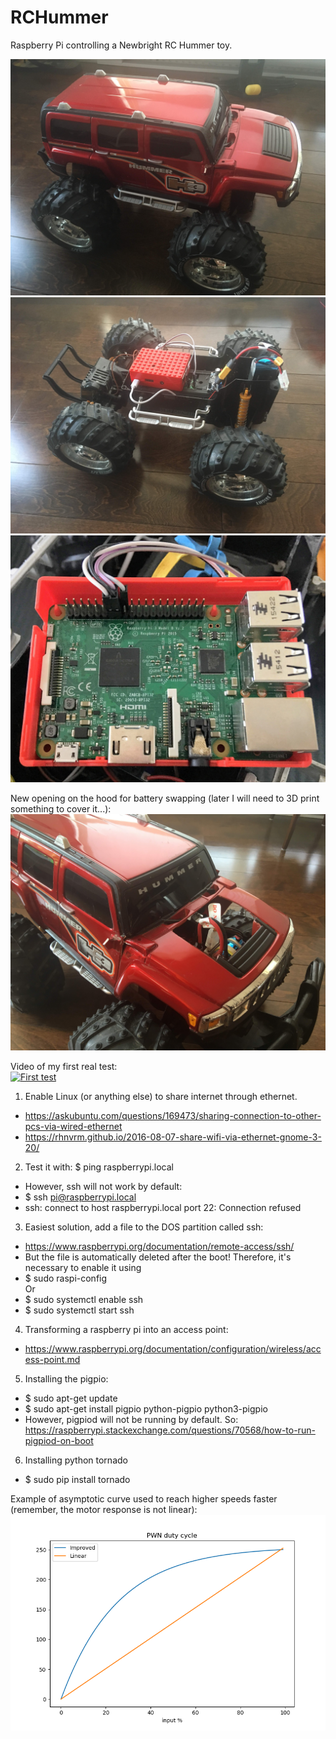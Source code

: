 # RCHummer
Raspberry Pi controlling a Newbright RC Hummer toy.

![RC car bought in a charity shop](IMG_4532.jpg)
![Tests with raspberry pi](IMG_4531.jpg)
![Connections to RPI3](IMG_6824.JPG)

New opening on the hood for battery swapping (later I will need to 3D print something to cover it...):  
![Now it's easier for battery swapping](IMG_4537.jpg)

Video of my first real test:  
[![First test](https://img.youtube.com/vi/l4kLDmT9qso/0.jpg)](https://www.youtube.com/watch?v=l4kLDmT9qso)

1. Enable Linux (or anything else) to share internet through ethernet.
  - https://askubuntu.com/questions/169473/sharing-connection-to-other-pcs-via-wired-ethernet
  - https://rhnvrm.github.io/2016-08-07-share-wifi-via-ethernet-gnome-3-20/
2. Test it with: $ ping raspberrypi.local
  - However, ssh will not work by default:
  - $ ssh pi@raspberrypi.local
  - ssh: connect to host raspberrypi.local port 22: Connection refused
3. Easiest solution, add a file to the DOS partition called ssh:
  - https://www.raspberrypi.org/documentation/remote-access/ssh/
  - But the file is automatically deleted after the boot! Therefore, it's necessary to enable it using 
  - $ sudo raspi-config  
Or
  - $ sudo systemctl enable ssh
  - $ sudo systemctl start ssh
4. Transforming a raspberry pi into an access point:
  - https://www.raspberrypi.org/documentation/configuration/wireless/access-point.md
5. Installing the pigpio:
  - $ sudo apt-get update
  - $ sudo apt-get install pigpio python-pigpio python3-pigpio
  - However, pigpiod will not be running by default. So: https://raspberrypi.stackexchange.com/questions/70568/how-to-run-pigpiod-on-boot
6. Installing python tornado
  - $ sudo pip install tornado 


Example of asymptotic curve used to reach higher speeds faster (remember, the motor response is not linear):  
![Now it's easier for battery swapping](Improving_response.png)
